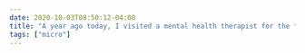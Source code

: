 ```yaml
---
date: 2020-10-03T08:50:12-04:00
title: "A year ago today, I visited a mental health therapist for the first time and immediately wished I’d done it a decade earlier. It’s one of the best things I’ve ever done for myself, and I can’t recommend the experience enough."
tags: ["micro"]
---
```

